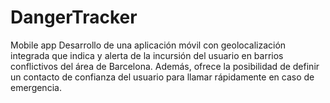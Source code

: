 # DangerTracker
Mobile app
Desarrollo de una aplicación móvil con geolocalización integrada que indica y alerta de la incursión del usuario en barrios conflictivos del área de Barcelona. 
Además, ofrece la posibilidad de definir un contacto de confianza del usuario para llamar rápidamente en caso de emergencia.
